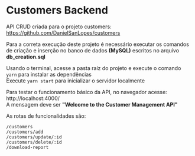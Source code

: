 ﻿# Customers Backend

  
API CRUD criada para o projeto customers: https://github.com/DanielSanLopes/customers  
  
Para a correta execução deste projeto é necessário executar os comandos de criação e inserção no banco de dados __(MySQL)__ escritos no arquivo **db_creation.sql**


Usando o terminal, acesse a pasta raíz do projeto e execute o  comando ``yarn``  para instalar as dependências  
Execute ``yarn start``  para inicializar o servidor localmente


Para testar o funcionamento básico da API, no navegador acesse: http://localhost:4000/     
A mensagem deve ser **"Welcome to the Customer Management API"**  


As rotas de funcionalidades são:  
  
``/customers``  
``/customers/add``  
``/customers/update/:id``  
``/customers/delete/:id``  
``/download-report``  
